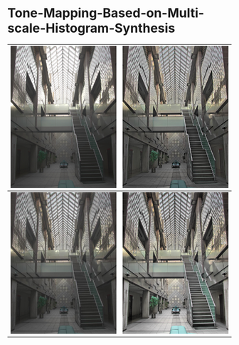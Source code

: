 

# Tone-Mapping-Based-on-Multi-scale-Histogram-Synthesis



| ![Durand](./images/AtriumMorning/AtriumMorning_durand.jpg) | ![Gu](./images/AtriumMorning/AtriumMorning_gu.jpg) |
| :--------------------------------------------------------: | :------------------------------------------------: |
|  ![Paris](./images/AtriumMorning/AtriumMorning_paris.jpg)  |      ![Ours](./images/AtriumMorning/ours.png)      |



